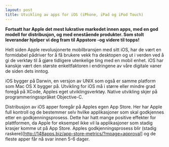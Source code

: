 ```yaml
---
layout: post
title: Utvikling av apps for iOS (iPhone, iPad og iPod Touch)
---
```

**Fortsatt har Apple det mest lukrative markedet innen apps, med en god modell for distribusjon, og med enestående produkter. Som stolt leverandør hjelper vi deg fram til Appstore -og videre til topps!**

Helt siden Apple revolusjonerte mobilbransjen med sitt iOS, har de vært en formidabel pådriver for å få brukere vekk fra desktopen og ut i verden ved å gi de verktøy til å gjøre tidligere utenkelige ting med en mobil enhet. iOS har kanskje vært den største enkeltfaktoren i endringene av våre digitale vaner de siden dets inntog.

iOS bygger på Darwin, en versjon av UNIX som også er samme platform som Mac OS X bygger på. Utvikling for iOS må i større eller mindre grad foregå på XCode, Apples eget utviklingsverktøy. Native utvikling skjer på programmeringsspråket Objective-C. 

Distribusjon av iOS apper foregår på Apples egen App Store. Her har Apple full kontroll og de bestemmer selv hvilke applikasjoner som skal godkjennes etter en godkjenningsprosess. Dette har hatt mange positive effekter for plattformen, da Apple for eksempel ikke vil la applikasjoner som stadig krasjer komme ut på App Store. Apples godkjenningsprosess blir (stadig raskere)[http://148apps.biz/app-store-metrics/?mpage=approval] og de fleste apper får nå svar innen 5-6 dager.